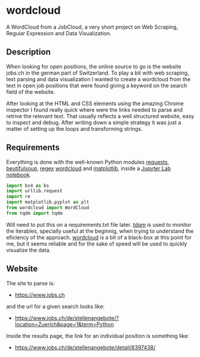 # wordcloud
A WordCloud from a JobCloud, a very short project on Web Scraping, Regular Expression and Data Visualization.

## Description
When looking for open positions, the online source to go is the website jobs.ch in the german part of Switzerland. To play a bit with web scraping, text parsing and data visualization I wanted to create a wordcloud from the text in open job positions that were found giving a keyword on the search field of the website. 

After looking at the HTML and CSS elements using the amazing Chrome inspector I found really quick where were the links needed to parse and retrive the relevant text. That usually reflects a well structured website, easy to inspect and debug. After writing down a simple strategy it was just a matter of setting up the loops and transforming strings. 

## Requirements
Everything is done with the well-known Python modules [requests](https://docs.python.org/3/library/urllib.request.html), [beutifulsoup](https://www.crummy.com/software/BeautifulSoup/bs4/doc/), [regex](https://docs.python.org/3/library/re.html) [wordcloud](https://github.com/amueller/word_cloud) and [matplotlib](https://matplotlib.org/), inside a [Jupyter Lab notebook](https://github.com/jupyterlab/jupyterlab). 

```python
import bs4 as bs
import urllib.request
import re
import matplotlib.pyplot as plt
from wordcloud import WordCloud
from tqdm import tqdm
```
Will need to put this on a requirements.txt file later. [tdqm](https://github.com/noamraph/tqdm) is used to monitor the iterables, specially useful at the beginnig, when trying to understand the eficiency of the approach. [wordcloud](https://github.com/amueller/word_cloud) is a bit of a black-box at this point for me, but it seems reliable and for the sake of speed will be used to quickly visualize the data. 

## Website
The site to parse is:
* https://www.jobs.ch 

and the url for a given search looks like:
* https://www.jobs.ch/de/stellenangebote/?location=Zuerich&page=1&term=Python 

Inside the results page, the link for an individual position is something like:
* https://www.jobs.ch/de/stellenangebote/detail/8397438/
